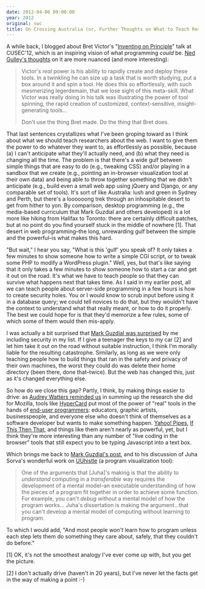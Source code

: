 ```yaml
---
date: 2012-04-06 09:00:00
year: 2012
original: swc
title: On Crossing Australia (or, Further Thoughts on What to Teach Researchers about the Web)
---
```

<p>A while back, I blogged about Bret Victor's "<a href="http://vimeo.com/36579366">Inventing on Principle</a>" talk at CUSEC'12, which is an inspiring vision of what programming <em>could</em> be. <a href="http://www.starchamber.com/2012/04/tool-spinning-task-boxing-and-the-trade-off-between-usability-and-learning.html">Ned Gulley's thoughts</a> on it are more nuanced (and more interesting):</p>
<blockquote><p>Victor's <em>real</em> power is his ability to rapidly create and deploy these tools. In a twinkling he can size up a task that is worth studying, put a box around it and spin a tool. He does this so effortlessly, with such mesmerizing legerdemain, that we lose sight of this meta-skill. What Victor was really doing in his talk was illustrating the power of tool spinning, the rapid creation of customized, context-sensitive, insight-generating tools...</p>
<p>Don't use the thing Bret made. Do the thing that Bret does.</p></blockquote>
<p>That last sentences crystallizes what I've been groping toward as I think about what we should teach researchers about the web. I want to give them the power to do whatever they want to, as effortlessly as possible, because (a) I can't anticipate what they'll actually need, and (b) what they need is changing all the time. The problem is that there's a wide gulf between simple things that are easy to do (e.g., tweaking CSS) and/or playing in a sandbox that we create (e.g., pointing an in-browser visualization tool at their own data) and being able to throw together something that we didn't anticipate (e.g., build even a small web app using jQuery and Django, or any comparable set of tools). It's sort of like Australia: lush and green in Sydney and Perth, but there's a loooooong trek through an inhospitable desert to get from hither to yon. By comparison, desktop programming (e.g., the media-based curriculum that Mark Guzdial and others developed) is a lot more like hiking from Halifax to Toronto: there are certainly difficult patches, but at no point do you find yourself stuck in the middle of nowhere [1]. That desert in web programming–the long, unrewarding gulf between the simple and the powerful–is what makes this hard.</p>
<p>"But wait," I hear you say, "What is this 'gulf' you speak of? It only takes a few minutes to show someone how to write a simple CGI script, or to tweak some PHP to modify a WordPress plugin." Well, yes, but that's like saying that it only takes a few minutes to show someone how to start a car and get it out on the road. It's what we have to teach people so that they can survive what happens next that takes time. As I said in my earlier post, all we can teach people about server-side programming in a few hours is how to create security holes. You or I would know to scrub input before using it in a database query; we could tell novices to do that, but they wouldn't have the context to understand what that really meant, or how to do it properly. The best we could hope for is that they'd memorize a few rules, some of which some of them would then mis-apply.</p>
<p>I was actually a bit surprised that <a href="http://computinged.wordpress.com/2012/04/06/a-nice-definition-of-computational-thinking-including-risks-and-cyber-security/">Mark Guzdial was surprised</a> by me including security in my list. If I give a teenager the keys to my car [2] and let him take it out on the road without suitable instruction, I think I'm morally liable for the resulting catastrophe. Similarly, as long as we were only teaching people how to build things that ran in the safety and privacy of their own machines, the worst they could do was delete their home directory (been there, done that–twice). But the web has changed this, just as it's changed everything else.</p>
<p>So how do we close this gap? Partly, I think, by making things easier to drive: as <a href="http://hackeducation.com/2012/03/29/mozilla-webmaker-community-call-and-me/">Audrey Watters reminded us</a> in summing up the research she did for Mozilla, tools like <a href="http://en.wikipedia.org/wiki/HyperCard">HyperCard</a> put most of the power of "real" tools in the hands of <a href="http://en.wikipedia.org/wiki/End-user_development">end-user programmers</a>: educators, graphic artists, businesspeople, and everyone else who doesn't think of themselves as a software developer but wants to make something happen. <a href="http://pipes.yahoo.com/pipes/">Yahoo! Pipes</a>, <a href="http://ifttt.com/">If This Then That</a>, and things like them aren't nearly as powerful, yet, but I think they're more interesting than any number of "live coding in the browser" tools that still expect you to be typing Javascript into a text box.</p>
<p>Which brings me back to <a href="http://computinged.wordpress.com/2012/04/06/a-nice-definition-of-computational-thinking-including-risks-and-cyber-security/">Mark Guzdial's post</a>, and to his discussion of Juha Sorva's wonderful work on <a href="http://www.uuhistle.org/index.php">UUhistle</a> (a program visualization tool):</p>
<blockquote><p>One of the arguments that [Juha]'s making is that the ability to <em>understand</em> computing in a <em>transferable</em> way requires the development of a mental model–an executable understanding of how the pieces of a program fit together in order to achieve some function.  For example, you can't <em>debug </em>without a mental model of how the program works...  Juha's dissertation is making the argument...that you can't develop a mental model of computing without learning to program.</p></blockquote>
<p>To which I would add, "And most people <em>won't</em> learn how to program unless each step lets them do something they care about, safely, that they couldn't do before."</p>
<p>[1] OK, it's not the smoothest analogy I've ever come up with, but you get the picture.</p>
<p>[2] I don't actually drive (haven't in 20 years), but I've never let the facts get in the way of making a point :-)</p>
